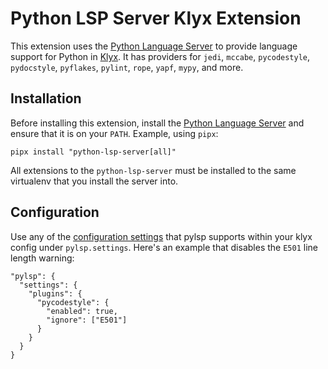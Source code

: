 # Python LSP Server Klyx Extension

This extension uses the [Python Language Server](https://github.com/python-lsp/python-lsp-server) to provide language support for Python in [Klyx](https://github.com/klyx-dev/klyx). It has providers for `jedi`, `mccabe`, `pycodestyle`, `pydocstyle`, `pyflakes`, `pylint`, `rope`, `yapf`, `mypy`, and more.

## Installation

Before installing this extension, install the [Python Language Server](https://github.com/python-lsp/python-lsp-server) and ensure that it is on your `PATH`. Example, using `pipx`:

```
pipx install "python-lsp-server[all]"
```

All extensions to the `python-lsp-server` must be installed to the same virtualenv that you install the server into.


## Configuration

Use any of the [configuration settings](https://github.com/python-lsp/python-lsp-server/blob/develop/CONFIGURATION.md) that pylsp supports within your klyx config under `pylsp.settings`. Here's an example that disables the `E501` line length warning:

```jsonc
"pylsp": {
  "settings": {
    "plugins": {
      "pycodestyle": {
        "enabled": true,
        "ignore": ["E501"]
      }
    }
  }
}
```
